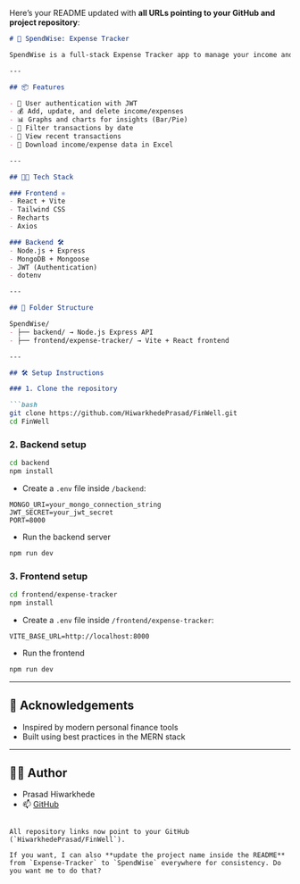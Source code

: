Here’s your README updated with **all URLs pointing to your GitHub and project repository**:

````markdown
# 💸 SpendWise: Expense Tracker

SpendWise is a full-stack Expense Tracker app to manage your income and expenses efficiently. Built with **React (Vite)** on the frontend, **Node.js (Express)** for the backend, and **MongoDB** for data storage.

---

## 📦 Features

- 🔐 User authentication with JWT
- 💰 Add, update, and delete income/expenses
- 📊 Graphs and charts for insights (Bar/Pie)
- 📆 Filter transactions by date
- 🔎 View recent transactions
- 📁 Download income/expense data in Excel

---

## 🧑‍💻 Tech Stack

### Frontend ⚛️
- React + Vite
- Tailwind CSS
- Recharts
- Axios

### Backend 🛠️
- Node.js + Express
- MongoDB + Mongoose
- JWT (Authentication)
- dotenv

---

## 📁 Folder Structure

SpendWise/
- ├── backend/ → Node.js Express API
- ├── frontend/expense-tracker/ → Vite + React frontend

---

## 🛠️ Setup Instructions

### 1. Clone the repository

```bash
git clone https://github.com/HiwarkhedePrasad/FinWell.git
cd FinWell
````

### 2. Backend setup

```bash
cd backend
npm install
```

* Create a `.env` file inside `/backend`:

```.env
MONGO_URI=your_mongo_connection_string
JWT_SECRET=your_jwt_secret
PORT=8000
```

* Run the backend server

```bash
npm run dev
```

### 3. Frontend setup

```bash
cd frontend/expense-tracker
npm install
```

* Create a `.env` file inside `/frontend/expense-tracker`:

```env
VITE_BASE_URL=http://localhost:8000
```

* Run the frontend

```bash
npm run dev
```

---

## 🙌 Acknowledgements

* Inspired by modern personal finance tools
* Built using best practices in the MERN stack

---

## 🧑‍💼 Author

* Prasad Hiwarkhede
* 📫 [GitHub](https://github.com/HiwarkhedePrasad)

```

All repository links now point to your GitHub (`HiwarkhedePrasad/FinWell`).  

If you want, I can also **update the project name inside the README** from `Expense-Tracker` to `SpendWise` everywhere for consistency. Do you want me to do that?
```
